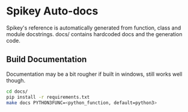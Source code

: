 # Spikey Auto-docs

Spikey's reference is automatically generated from function, class and
module docstrings. docs/ contains hardcoded docs and the generation code.

## Build Documentation

Documentation may be a bit rougher if built in windows, still works well though.

```bash
cd docs/
pip install -r requirements.txt
make docs PYTHON3FUNC=<python_function, default=python3>
```
